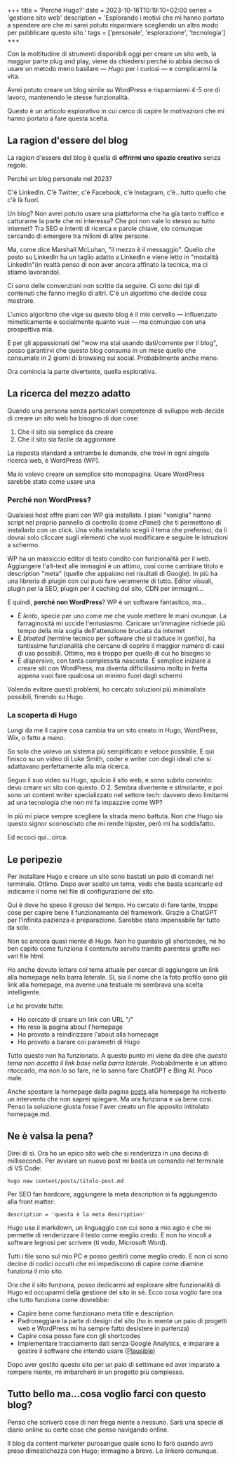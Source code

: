 +++
title = 'Perché Hugo?'
date = 2023-10-16T10:19:10+02:00
series = 'gestione sito web'
description = 'Esplorando i motivi che mi hanno portato a spendere ore che mi sarei potuto risparmiare scegliendo un altro modo per pubblicare questo sito.'
tags = ['personale', 'esplorazione', 'tecnologia']
+++

Con la moltitudine di strumenti disponibili oggi per creare un sito web, la maggior parte plug and play, viene da chiedersi perché io abbia deciso di usare un metodo meno basilare — *Hugo* per i curiosi — e complicarmi la vita.

Avrei potuto creare un blog simile su WordPress e risparmiarmi 4-5 ore di lavoro, mantenendo le stesse funzionalità.

Questo è un articolo esplorativo in cui cerco di capire le motivazioni che mi hanno portato a fare questa scelta.

## La ragion d'essere del blog
La ragion d'essere del blog è quella di **offrirmi uno spazio creativo** senza regole.

Perché un blog personale nel 2023? 

C'è LinkedIn. C'è Twitter, c'è Facebook, c'è Instagram, c'è...tutto quello che c'è là fuori. 

Un blog? Non avrei potuto usare una piattaforma che ha già tanto traffico e catturarne la parte che mi interessa? Che poi non vale lo stesso su tutto internet? Tra SEO e intenti di ricerca e parole chiave, sto comunque cercando di emergere tra milioni di altre persone.

Ma, come dice Marshall McLuhan, "il mezzo è il messaggio". Quello che posto su LinkedIn ha un taglio adatto a LinkedIn e viene letto in "modalità LinkedIn"(in realtà penso di non aver ancora affinato la tecnica, ma ci stiamo lavorando). 

Ci sono delle convenzioni non scritte da seguire. Ci sono dei tipi di contenuti che fanno meglio di altri. C'è un algoritmo che decide cosa mostrare. 

L'unico algoritmo che vige su questo blog è il mio cervello — influenzato mimeticamente e socialmente quanto vuoi — ma comunque con una prospettiva mia.

E per gli appassionati del "wow ma stai usando dati/corrente per il blog", posso garantirvi che questo blog consuma in un mese quello che consumate in 2 giorni di browsing sui social. Probabilmente anche meno.

Ora comincia la parte divertente, quella esplorativa.

## La ricerca del mezzo adatto 
Quando una persona senza particolari competenze di sviluppo web decide di creare un sito web ha bisogno di due cose:
1. Che il sito sia semplice da creare 
2. Che il sito sia facile da aggiornare

La risposta standard a entrambe le domande, che trovi in ogni singola ricerca web, è WordPress (WP).

Ma io volevo creare un semplice sito monopagina. Usare WordPress sarebbe stato come usare una 

### Perché non WordPress?

Qualsiasi host offre piani con WP già installato. I piani "vaniglia" hanno script nel proprio pannello di controllo (come cPanel) che ti permettono di installarlo con un click. Una volta installato scegli il tema che preferisci; da lì dovrai solo cliccare sugli elementi che vuoi modificare e seguire le istruzioni a schermo.

WP ha un massiccio editor di testo condito con funzionalità per il web. Aggiungere l'alt-text alle immagini è un attimo, così come cambiare titolo e description "meta" (quelle che appaiono nei risultati di Google). In più ha una libreria di plugin con cui puoi fare veramente di tutto. Editor visuali, plugin per la SEO, plugin per il caching del sito, CDN per immagini...

E quindi, **perché non WordPress**? WP è un software fantastico, ma...

- È *lento*, specie per uno come me che vuole mettere le mani ovunque. La farraginosità mi uccide l'entusiasmo. Caricare un'immagine richiede più tempo della mia soglia dell'attenzione bruciata da internet
- È *bloated* (termine tecnico per software che si traduce in gonfio), ha tantissime funzionalità che cercano di coprire il maggior numero di casi di uso possibili. Ottimo, ma è troppo per quello di cui ho bisogno io
- È *dispersivo*, con tanta complessità nascosta. È semplice iniziare a creare siti con WordPress, ma diventa difficilissimo molto in fretta appena vuoi fare qualcosa un minimo fuori dagli schermi

Volendo evitare questi problemi, ho cercato soluzioni più minimaliste possibili, finendo su Hugo.

### La scoperta di Hugo
Lungi da me il capire cosa cambia tra un sito creato in Hugo, WordPress, Wix, o fatto a mano.

So solo che volevo un sistema più semplificato e veloce possibile. E qui finisco su un video di Luke Smith, coder e writer con degli ideali che si adattavano perfettamente alla mia ricerca.

Seguo il suo video su Hugo, spulcio il sito web, e sono subito convinto: devo creare un sito con questo. O 2. Sembra divertente e stimolante, e poi sono un content writer specializzato nel settore tech: davvero devo limitarmi ad una tecnologia che non mi fa impazzire come WP?

In più mi piace sempre scegliere la strada meno battuta. Non che Hugo sia questo signor sconosciuto che mi rende hipster, però mi ha soddisfatto.

Ed eccoci qui...circa.

## Le peripezie
Per installare Hugo e creare un sito sono bastati un paio di comandi nel terminale. Ottimo. Dopo aver scelto un tema, vedo che basta scaricarlo ed indicarne il nome nel file di configurazione del sito. 

Qui è dove ho speso il grosso del tempo. Ho cercato di fare tante, troppe cose per capire bene il funzionamento del framework. Grazie a ChatGPT per l'infinita pazienza e preparazione. Sarebbe stato impensabile far tutto da solo. 

Non so ancora quasi niente di Hugo. Non ho guardato gli shortcodes, né ho ben capito come funziona il contenuto servito tramite parentesi graffe nei vari file html. 

Ho anche dovuto lottare col tema attuale per cercar di aggiungere un link alla homepage nella barra laterale. Sì, sia il nome che la foto profilo sono già link alla homepage, ma averne una testuale mi sembrava una scelta intelligente. 

Le ho provate tutte:

- Ho cercato di creare un link con URL "/"
- Ho reso la pagina about l'homepage 
- Ho provato a reindirizzare l'about alla homepage
- Ho provato a barare coi parametri di Hugo

Tutto questo non ha funzionato. A questo punto mi viene da dire che *questo tema non accetta il link base nella barra laterale*. Probabilmente è un attimo ritoccarlo, ma non lo so fare, né lo sanno fare ChatGPT e Bing AI. Poco male. 

Anche spostare la homepage dalla pagina [posts](/posts) alla homepage ha richiesto un intervento che non saprei spiegare. Ma ora funziona e va bene così. Penso la soluzione giusta fosse l'aver creato un file apposito intitolato homepage.md. 

## Ne è valsa la pena?

Direi di sì. Ora ho un epico sito web che si renderizza in una decina di millisecondi. Per avviare un nuovo post mi basta un comando nel terminale di VS Code:

	hugo new content/posts/titolo-post.md

Per SEO fan hardcore, aggiungere la meta description si fa aggiungendo alla front matter:

    description = 'questa è la meta description'

Hugo usa il markdown, un linguaggio con cui sono a mio agio e che mi permette di renderizzare il testo come meglio credo. E non ho vincoli a software legnosi per scrivere (ti vedo, Microsoft Word).

Tutti i file sono sul mio PC e posso gestirli come meglio credo. E non ci sono decine di codici occulti che mi impediscono di capire come diamine funziona il mio sito. 

Ora che il sito funziona, posso dedicarmi ad esplorare altre funzionalità di Hugo ed occuparmi della gestione del sito in sé. Ecco cosa voglio fare ora che tutto funziona come dovrebbe:

- Capire bene come funzionano meta title e description
- Padroneggiare la parte di design del sito (ho in mente un paio di progetti web e WordPress mi ha sempre fatto desistere in partenza)
- Capire cosa posso fare con gli shortcodes
- Implementare tracciamento dati senza Google Analytics, e imparare a gestire il software che intendo usare ([Plausible](https://plausible.io))

Dopo aver gestito questo sito per un paio di settimane ed aver imparato a rompere niente, mi imbarcherò in un progetto più complesso. 

## Tutto bello ma...cosa voglio farci con questo blog?
Penso che scriverò cose di non frega niente a nessuno. Sarà una specie di diario online su certe cose che penso navigando online.

Il blog da content marketer purosangue quale sono lo farò quando avrò preso dimestichezza con Hugo; immagino a breve. Lo linkerò comunque.